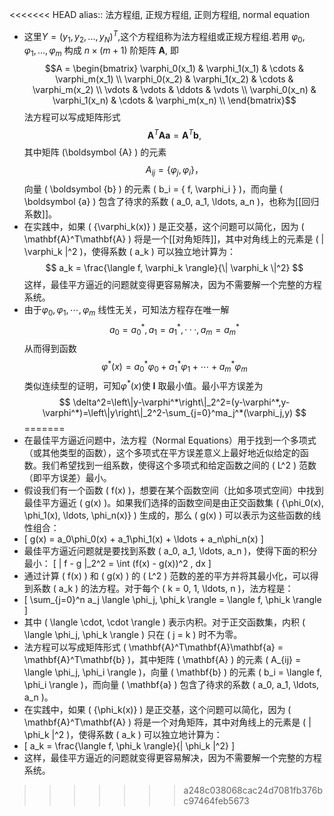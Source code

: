 <<<<<<< HEAD
alias:: 法方程组, 正规方程组, 正则方程组, normal equation

- 这里$Y=(y_1,y_2,...,y_N)^T$,这个方程组称为法方程组或正规方程组.若用 $\varphi_0,\varphi_1,...,\varphi_m$ 构成 $n\times(m+1)$ 阶矩阵 $\boldsymbol A$, 即
  $$A = \begin{bmatrix}
  \varphi_0(x_1) & \varphi_1(x_1) & \cdots & \varphi_m(x_1) \\
  \varphi_0(x_2) & \varphi_1(x_2) & \cdots & \varphi_m(x_2) \\
  \vdots      & \vdots      & \ddots & \vdots      \\
  \varphi_0(x_n) & \varphi_1(x_n) & \cdots & \varphi_m(x_n) \\
  \end{bmatrix}$$
  法方程可以写成矩阵形式 
  $$ \boldsymbol {A}^T\boldsymbol {A}\boldsymbol {a} = \boldsymbol {A}^T\boldsymbol {b},$$
  其中矩阵 \(\boldsymbol {A} \) 的元素 
  $$A_{ij} = \{ \varphi_j, \varphi_i  \}，$$
  向量 \( \boldsymbol {b} \) 的元素 \( b_i = \{ f, \varphi_i \} \)，而向量 \( \boldsymbol {a} \) 包含了待求的系数 \( a_0, a_1, \ldots, a_n \)，也称为[[回归系数]]。
- 在实践中，如果 \( \{\varphi_k(x)\} \) 是正交基，这个问题可以简化，因为 \( \mathbf{A}^T\mathbf{A} \) 将是一个[[对角矩阵]]，其中对角线上的元素是 \( \| \varphi_k \|^2 \)，使得系数 \( a_k \) 可以独立地计算为：
  $$ a_k = \frac{\langle f, \varphi_k \rangle}{\| \varphi_k \|^2} $$
  这样，最佳平方逼近的问题就变得更容易解决，因为不需要解一个完整的方程系统。
- 由于$\varphi_0,\varphi_1,\cdots,\varphi_m$ 线性无关，可知法方程存在唯一解
  $$
  a_0=a_0^*,a_1=a_1^*,\cdotp\cdotp\cdotp,a_m=a_m^*
  $$
  从而得到函数
  $$
  \varphi^*(x)=a_0^*\varphi_0+a_1^*\varphi_1+\cdots+a_m^*\varphi_m
  $$
  类似连续型的证明，可知$\varphi^*(x)$使 $\boldsymbol I$ 取最小值。最小平方误差为
  $$
  \delta^2=\left\|y-\varphi^*\right\|_2^2=(y-\varphi^*,y-\varphi^*)=\left\|y\right\|_2^2-\sum_{j=0}^ma_j^*(\varphi_j,y)
  $$
=======
- 在最佳平方逼近问题中，法方程（Normal Equations）用于找到一个多项式（或其他类型的函数），这个多项式在平方误差意义上最好地近似给定的函数。我们希望找到一组系数，使得这个多项式和给定函数之间的 \( L^2 \) 范数（即平方误差）最小。
- 假设我们有一个函数 \( f(x) \)，想要在某个函数空间（比如多项式空间）中找到最佳平方逼近 \( g(x) \)。如果我们选择的函数空间是由正交函数集 \( \{\phi_0(x), \phi_1(x), \ldots, \phi_n(x)\} \) 生成的，那么 \( g(x) \) 可以表示为这些函数的线性组合：
- \[ g(x) = a_0\phi_0(x) + a_1\phi_1(x) + \ldots + a_n\phi_n(x) \]
- 最佳平方逼近问题就是要找到系数 \( a_0, a_1, \ldots, a_n \)，使得下面的积分最小：
  \[ \| f - g \|_2^2 = \int (f(x) - g(x))^2 \, dx \]
- 通过计算 \( f(x) \) 和 \( g(x) \) 的 \( L^2 \) 范数的差的平方并将其最小化，可以得到系数 \( a_k \) 的法方程。对于每个 \( k = 0, 1, \ldots, n \)，法方程是：
- \[ \sum_{j=0}^n a_j \langle \phi_j, \phi_k \rangle = \langle f, \phi_k \rangle \]
- 其中 \( \langle \cdot, \cdot \rangle \) 表示内积。对于正交函数集，内积 \( \langle \phi_j, \phi_k \rangle \) 只在 \( j = k \) 时不为零。
- 法方程可以写成矩阵形式 \( \mathbf{A}^T\mathbf{A}\mathbf{a} = \mathbf{A}^T\mathbf{b} \)，其中矩阵 \( \mathbf{A} \) 的元素 \( A_{ij} = \langle \phi_j, \phi_i \rangle \)，向量 \( \mathbf{b} \) 的元素 \( b_i = \langle f, \phi_i \rangle \)，而向量 \( \mathbf{a} \) 包含了待求的系数 \( a_0, a_1, \ldots, a_n \)。
- 在实践中，如果 \( \{\phi_k(x)\} \) 是正交基，这个问题可以简化，因为 \( \mathbf{A}^T\mathbf{A} \) 将是一个对角矩阵，其中对角线上的元素是 \( \| \phi_k \|^2 \)，使得系数 \( a_k \) 可以独立地计算为：
- \[ a_k = \frac{\langle f, \phi_k \rangle}{\| \phi_k \|^2} \]
- 这样，最佳平方逼近的问题就变得更容易解决，因为不需要解一个完整的方程系统。
>>>>>>> a248c038068cac24d7081fb376bc97464feb5673
